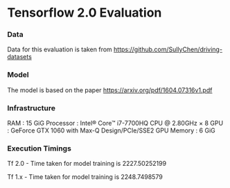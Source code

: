 # Tensorflow 2.0 Evaluation

### Data

Data for this evaluation is taken from https://github.com/SullyChen/driving-datasets

### Model

The model is based on the paper https://arxiv.org/pdf/1604.07316v1.pdf

### Infrastructure 

RAM : 15 GiG
Processor : Intel® Core™ i7-7700HQ CPU @ 2.80GHz × 8 
GPU : GeForce GTX 1060 with Max-Q Design/PCIe/SSE2 
GPU Memory : 6 GiG

### Execution Timings

Tf 2.0 - Time taken for model training is 2227.50252199

Tf 1.x - Time taken for model training is 2248.7498579



